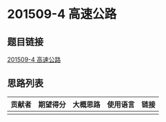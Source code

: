 # 201509-4 高速公路

## 题目链接

[201509-4 高速公路](http://118.190.20.162/view.page?gpid=T29)

## 思路列表

| 贡献者 | 期望得分 | 大概思路 | 使用语言 | 链接 |
| :-: | :-: | :-: | :-: | :-: | 
|  |  |  |  |  |
